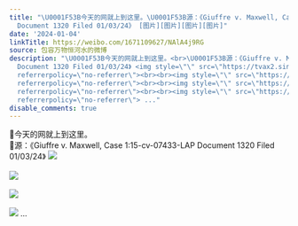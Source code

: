 ```yaml
---
title: "\U0001F53B今天的网就上到这里。\U0001F53B源：《Giuffre v. Maxwell, Case 1:15-cv-07433-LAP
  Document 1320 Filed 01/03/24》 [图片][图片][图片][图片]"
date: '2024-01-04'
linkTitle: https://weibo.com/1671109627/NAlA4j9RG
source: 包容万物恒河水的微博
description: "\U0001F53B今天的网就上到这里。<br>\U0001F53B源：《Giuffre v. Maxwell, Case 1:15-cv-07433-LAP
  Document 1320 Filed 01/03/24》 <img style=\"\" src=\"https://tvax2.sinaimg.cn/large/639b1bfbly1hli3a1rzxmj20f20pl7dz.jpg\"
  referrerpolicy=\"no-referrer\"><br><br><img style=\"\" src=\"https://tvax1.sinaimg.cn/large/639b1bfbly1hli3b8ciofj20gu0lidru.jpg\"
  referrerpolicy=\"no-referrer\"><br><br><img style=\"\" src=\"https://tvax3.sinaimg.cn/large/639b1bfbly1hli3bnbg7kj20gw0lxdn6.jpg\"
  referrerpolicy=\"no-referrer\"><br><br><img style=\"\" src=\"https://tvax4.sinaimg.cn/large/639b1bfbly1hli3cg1um3j206o0v4juv.jpg\"
  referrerpolicy=\"no-referrer\"> ..."
disable_comments: true
---
```

🔻今天的网就上到这里。<br>🔻源：《Giuffre v. Maxwell, Case 1:15-cv-07433-LAP Document 1320 Filed 01/03/24》 <img style="" src="https://tvax2.sinaimg.cn/large/639b1bfbly1hli3a1rzxmj20f20pl7dz.jpg" referrerpolicy="no-referrer"><br><br><img style="" src="https://tvax1.sinaimg.cn/large/639b1bfbly1hli3b8ciofj20gu0lidru.jpg" referrerpolicy="no-referrer"><br><br><img style="" src="https://tvax3.sinaimg.cn/large/639b1bfbly1hli3bnbg7kj20gw0lxdn6.jpg" referrerpolicy="no-referrer"><br><br><img style="" src="https://tvax4.sinaimg.cn/large/639b1bfbly1hli3cg1um3j206o0v4juv.jpg" referrerpolicy="no-referrer"> ...